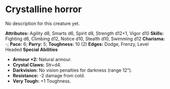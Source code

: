 # Crystalline horror

No description for this creature yet.

**Attributes:** Agility d8, Smarts d6, Spirit d8, Strength d12+1, Vigor
d10
**Skills:** Fighting d6, Climbing d12, Notice d10, Stealth d10, Swimming
d12
**Charisma:** -; **Pace:** 6; **Parry:** 5; **Toughness:** 10 (2)
**Edges:** Dodge, Frenzy, Level Headed
**Special Abilities**

- **Armour +2:** Natural armour.
- **Crystal Claws:** Str+d4.
- **Darkvision:** No vision penalties for darkness (range 12").
- **Resistance:** -2 damage from cold.
- **Very Tough:** +1 Toughness.
